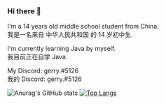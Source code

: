 ### Hi there 👋
<p>
  I'm a 14 years old middle school student from China.<br>
  我是一名来自 中华人民共和国 的 14 岁初中生.<br>
</p>

<p>
  I'm currently learning Java by myself.<br>
  我目前正在自学 Java.<br>
</p>
  
<p>
  My Discord: gerry.#5126<br>
  我的 Discord: gerry.#5126<br>
</p>
  

![Anurag's GitHub stats](https://github-readme-stats.vercel.app/api?username=Gerry5126&show_icons=true&theme=dark)
[![Top Langs](https://github-readme-stats.vercel.app/api/top-langs/?username=Gerry5126&theme=dark)](https://github.com/anuraghazra/github-readme-stats)
